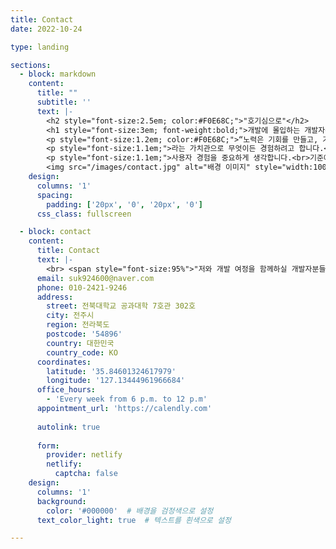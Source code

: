 ```yaml
---
title: Contact
date: 2022-10-24

type: landing

sections:
  - block: markdown
    content:
      title: ""
      subtitle: ''
      text: |-
        <h2 style="font-size:2.5em; color:#F0E68C;">"호기심으로"</h2>
        <h1 style="font-size:3em; font-weight:bold;">개발에 몰입하는 개발자<br>유시온 입니다.</h1>
        <p style="font-size:1.2em; color:#F0E68C;">“노력은 기회를 만들고, 기회는 경험을 만들고, 경험은 지식을 만든다.”</p>
        <p style="font-size:1.1em;">라는 가치관으로 무엇이든 경험하려고 합니다.<br>꾸준한 노력 덕에 교내대회에서 수상하여 외부에서 다양한 부스 운영한 경험이 있습니다.</p>
        <p style="font-size:1.1em;">사용자 경험을 중요하게 생각합니다.<br>기준에 부합하여 학교와 외부 프로젝트에 몰두한 경험이 있습니다.</p>
        <img src="/images/contact.jpg" alt="배경 이미지" style="width:100%; height:auto;">
    design:
      columns: '1'
      spacing:
        padding: ['20px', '0', '20px', '0']
      css_class: fullscreen

  - block: contact
    content:
      title: Contact
      text: |-
        <br> <span style="font-size:95%">"저와 개발 여정을 함께하실 개발자분들의 연락을 기다립니다."</span> <br>
      email: suk924600@naver.com
      phone: 010-2421-9246
      address:
        street: 전북대학교 공과대학 7호관 302호
        city: 전주시
        region: 전라북도
        postcode: '54896'
        country: 대한민국
        country_code: KO
      coordinates:
        latitude: '35.84601324617979'
        longitude: '127.13444961966684'
      office_hours:
        - 'Every week from 6 p.m. to 12 p.m'
      appointment_url: 'https://calendly.com'
    
      autolink: true
    
      form:
        provider: netlify
        netlify:
          captcha: false
    design:
      columns: '1'
      background:
        color: '#000000'  # 배경을 검정색으로 설정
      text_color_light: true  # 텍스트를 흰색으로 설정

---
```

